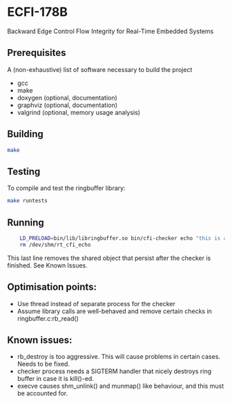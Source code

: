 # ECFI-178B
Backward Edge Control Flow Integrity for Real-Time Embedded Systems

## Prerequisites
A (non-exhaustive) list of software necessary to build the project

- gcc
- make
- doxygen (optional, documentation)
- graphviz (optional, documentation)
- valgrind (optional, memory usage analysis)

## Building
```bash
make
```

## Testing
To compile and test the ringbuffer library:
```bash
make runtests
```

## Running
```bash
    LD_PRELOAD=bin/lib/libringbuffer.so bin/cfi-checker echo "this is a" test
    rm /dev/shm/rt_cfi_echo
```
This last line removes the shared object that persist after the checker is finished.
See Known Issues.

## Optimisation points:
- Use thread instead of separate process for the checker
- Assume library calls are well-behaved and remove certain checks in ringbuffer.c:rb\_read()

## Known issues:
- rb_destroy is too aggressive. This will cause problems in certain cases. Needs to be fixed.
- checker process needs a SIGTERM handler that nicely destroys ring buffer in case it is kill()-ed.
- execve causes shm_unlink() and munmap() like behaviour, and this must be accounted for.
